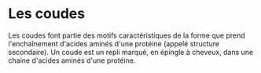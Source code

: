# Les coudes
Les coudes font partie des motifs caractéristiques de la forme que prend l'enchaînement d'acides aminés d'une protéine (appelé structure secondaire). Un coude est un repli marqué, en épingle à cheveux, dans une chaine d'acides aminés d'une protéine.